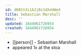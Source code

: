 ```yaml
---
id: d68Cn3i1AJjBz1dXoUWe4
title: Sebastian Marshall
desc: ''
updated: 1644961726954
created: 1644961726954
---
```



- [[person]] - Sebastian Marshall
- appeared 1x at the stoa
